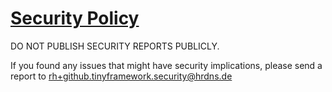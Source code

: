 # [Security Policy](https://github.com/sgc-fireball/tinyframework/security/policy)

DO NOT PUBLISH SECURITY REPORTS PUBLICLY.

If you found any issues that might have security implications, please send a report to
[rh+github.tinyframework.security@hrdns.de](mailto:rh+github.tinyframework.security@hrdns.de)
